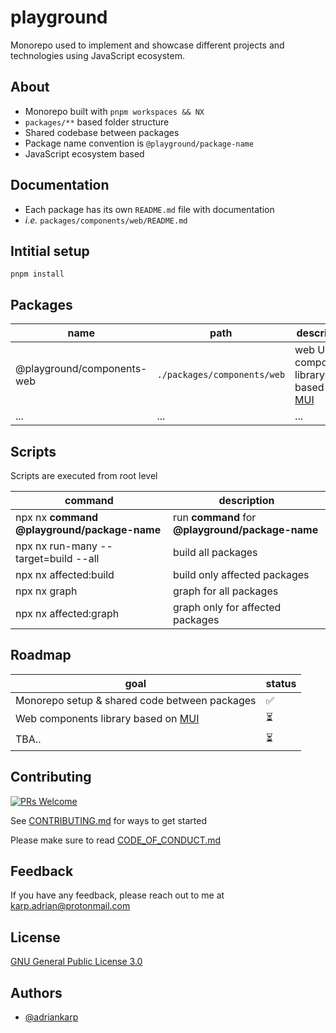 # playground

Monorepo used to implement and showcase different projects and technologies using JavaScript ecosystem.

## About

- Monorepo built with `pnpm workspaces && NX`
- `packages/**` based folder structure
- Shared codebase between packages
- Package name convention is `@playground/package-name`
- JavaScript ecosystem based

## Documentation

- Each package has its own `README.md` file with documentation
- _i.e._ `packages/components/web/README.md`

## Intitial setup

```
pnpm install
```

## Packages

| name                       | path                        | description                                                |
| -------------------------- | --------------------------- | ---------------------------------------------------------- |
| @playground/components-web | `./packages/components/web` | web UI components library based on [MUI](https://mui.com/) |
| ...                        | ...                         | ...                                                        |

## Scripts

Scripts are executed from root level

| command                                         | description                                      |
| ----------------------------------------------- | ------------------------------------------------ |
| npx nx **command** **@playground/package-name** | run **command** for **@playground/package-name** |
| npx nx run-many --target=build --all            | build all packages                               |
| npx nx affected:build                           | build only affected packages                     |
| npx nx graph                                    | graph for all packages                           |
| npx nx affected:graph                           | graph only for affected packages                 |

## Roadmap

| goal                                                    | status |
| ------------------------------------------------------- | ------ |
| Monorepo setup & shared code between packages           | ✅     |
| Web components library based on [MUI](https://mui.com/) | ⏳     |
| TBA..                                                   | ⏳     |

## Contributing

[![PRs Welcome](https://img.shields.io/badge/PRs-welcome-brightgreen.svg?style=flat-square)](http://makeapullrequest.com)

See [CONTRIBUTING.md](./CONTRIBUTING.md) for ways to get started

Please make sure to read [CODE_OF_CONDUCT.md](./CODE_OF_CONDUCT.md)

## Feedback

If you have any feedback, please reach out to me at karp.adrian@protonmail.com

## License

[GNU General Public License 3.0](https://www.gnu.org/licenses/gpl-3.0.html)

## Authors

- [@adriankarp](https://www.github.com/adriankarp)
